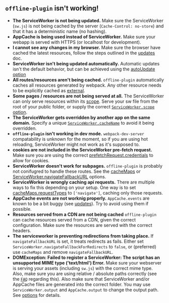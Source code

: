 ## `offline-plugin` isn't working!

* **The ServiceWorker is not being updated.** Make sure the ServiceWorker (`sw.js`) is not being cached by the server (`Cache-Control: no-store`) and that it has a deterministic name (no hashing).
* **AppCache is being used instead of ServiceWorker.** Make sure your webapp is served with HTTPS (or localhost for development).
* **I cannot see any changes in my browser.** Make sure the browser have cached the latest resources, follow the steps outlined in the [updates](updates.md) doc.
* **ServiceWorker isn't being updated automatically.** Automatic updates isn't the default behavior, but can be achieved using the [autoUpdate option](options.md#autoupdate-true--number)
* **All routes/resources aren't being cached.** `offline-plugin` automatically caches all resources generated by webpack. Any other resource needs to be explicitly cached as [external](options.md#externals-arraystring).
* **Some pages / resources are not being served at all.** The ServiceWorker can only serve resources within its [scope](https://developer.mozilla.org/en-US/docs/Web/API/ServiceWorkerContainer/register). Serve your sw file from the root of your public folder, or supply the correct [`ServiceWorker.scope` option](options.md#serviceworker-object--null--false).
* **The ServiceWorker gets overridden by another app on the same domain.** Specify a unique [`ServiceWorker.cacheName`](options.md#serviceworker-object--null--false) to avoid it being overridden.
* **`offline-plugin` isn't working in dev mode.** `webpack-dev-server` compatability is unknown for the moment, so if you are using hot reloading, ServiceWorker might not work as it's supposed to.
* **cookies are not included in the ServiceWorker pre-fetch request.** Make sure you are using the correct [prefetchRequest.credentials](options.md#serviceworker-object--null--false) to allow for cookies.
* **ServiceWorker doesn't work for subpages.** `offline-plugin` is probably not conifugred to handle these routes. See the [cacheMaps](cache-maps.md) or [ServiceWorker.navigateFallbackURL](options.md#serviceworker-object--null--false) options.
* **ServiceWorker is wrongly caching api requests.** There are multiple ways to fix this depending on your setup. One way is to set [cacheMaps.requestTypes](cache-maps.md) to `['navigate']`, caching only those requests.
* **AppCache events are not worknig properly.** `AppCache.events` are known to be a bit buggy (see [updates](updates.md)). Try to avoid using them if possible.
* **Resources served from a CDN are not being cached** `offline-plugin` can cache resources served from a CDN, given the correct configuration. Make sure the resources are served with the correct headers.
* **The serviceworker is preventing redirections from taking place.** If `navigateFallbackURL` is set, it treats redirects as fails. Either set `ServiceWorker.navigateFallbackForRedirects` to `false`, or (preferred) use `cacheMaps` and remove `navigateFallbackURL`.
* **DOMException: Failed to register a ServiceWorker: The script has an unsupported MIME type ('text/html') Error.** Make sure your webserver is serving your assets (including `sw.js`) with the correct mime type. Also, make sure you are using relative / absolute paths correctly (see the [`FAQ`](FAQ.md) regarding this). Also make sure that ServiceWorker and/or AppCache files are generated into the correct folder. You may use `ServiceWorker.output` and `AppCache.output` to change the output path. See [options](options.md) for details.